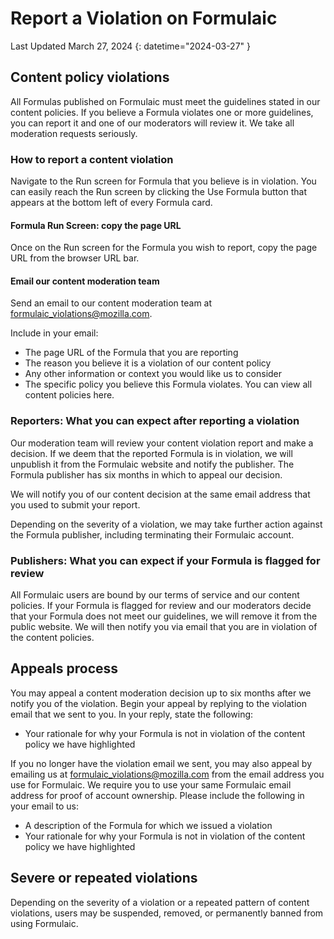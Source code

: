 # Report a Violation on Formulaic

Last Updated March 27, 2024
{: datetime="2024-03-27" }

## Content policy violations

All Formulas published on Formulaic must meet the guidelines stated in our content policies. If you believe a Formula violates one or more guidelines, you can report it and one of our moderators will review it. We take all moderation requests seriously.

### How to report a content violation

Navigate to the Run screen for Formula that you believe is in violation. You can easily reach the Run screen by clicking the Use Formula button that appears at the bottom left of every Formula card.

#### Formula Run Screen: copy the page URL

Once on the Run screen for the Formula you wish to report, copy the page URL from the browser URL bar.

#### Email our content moderation team

Send an email to our content moderation team at [formulaic_violations@mozilla.com](mailto:formulaic_violations@mozilla.com).

Include in your email:

* The page URL of the Formula that you are reporting
* The reason you believe it is a violation of our content policy
* Any other information or context you would like us to consider
* The specific policy you believe this Formula violates. You can view all content policies here.

### Reporters: What you can expect after reporting a violation

Our moderation team will review your content violation report and make a decision. If we deem that the reported Formula is in violation, we will unpublish it from the Formulaic website and notify the publisher. The Formula publisher has six months in which to appeal our decision.

We will notify you of our content decision at the same email address that you used to submit your report.

Depending on the severity of a violation, we may take further action against the Formula publisher, including terminating their Formulaic account.

### Publishers: What you can expect if your Formula is flagged for review

All Formulaic users are bound by our terms of service and our content policies. If your Formula is flagged for review and our moderators decide that your Formula does not meet our guidelines, we will remove it from the public website. We will then notify you via email that you are in violation of the content policies.

## Appeals process

You may appeal a content moderation decision up to six months after we notify you of the violation. Begin your appeal by replying to the violation email that we sent to you. In your reply, state the following:

* Your rationale for why your Formula is not in violation of the content policy we have highlighted

If you no longer have the violation email we sent, you may also appeal by emailing us at [formulaic_violations@mozilla.com](mailto:formulaic_violations@mozilla.com) from the email address you use for Formulaic. We require you to use your same Formulaic email address for proof of account ownership. Please include the following in your email to us:

* A description of the Formula for which we issued a violation
* Your rationale for why your Formula is not in violation of the content policy we have highlighted

## Severe or repeated violations

Depending on the severity of a violation or a repeated pattern of content violations, users may be suspended, removed, or permanently banned from using Formulaic.
